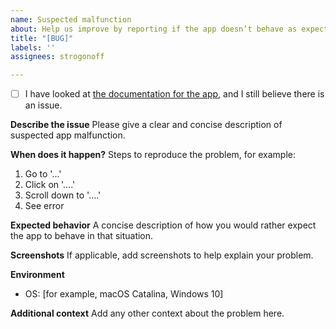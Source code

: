 ```yaml
---
name: Suspected malfunction
about: Help us improve by reporting if the app doesn’t behave as expected.
title: "[BUG]"
labels: ''
assignees: strogonoff

---
```


- [ ] I have looked at [the documentation for the app](https://www.glossarist.org/docs/), and I still believe there is an issue.

**Describe the issue**
Please give a clear and concise description of suspected app malfunction.

**When does it happen?**
Steps to reproduce the problem, for example:
1. Go to '...'
2. Click on '....'
3. Scroll down to '....'
4. See error

**Expected behavior**
A concise description of how you would rather expect the app to behave in that situation.

**Screenshots**
If applicable, add screenshots to help explain your problem.

**Environment**
 - OS: [for example, macOS Catalina, Windows 10]

**Additional context**
Add any other context about the problem here.
